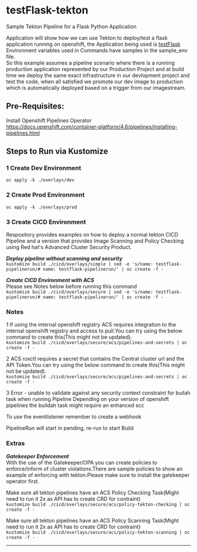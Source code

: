# testFlask-tekton

Sample Tekton Pipeline for a Flask Python Application

Application will show how we can use Tekton to deploy/test a flask application running on openshift, the Application being used is [testFlask](https://github.com/MoOyeg/testFlask.git)  
Environment variables used in Commands have samples in the sample_env file.  
So this example assumes a pipeline scenario where there is a running production application represented by our Production Project and at build time we deploy the same exact infrastructure in our devlopment project and test the code, when all satisfied we promote our dev image to production which is automatically deployed based on a trigger from our imagestream.

## Pre-Requisites:

Install Openshift Pipelines Operator  
https://docs.openshift.com/container-platform/4.6/pipelines/installing-pipelines.html

## Steps to Run via Kustomize

### 1 Create Dev Environment

`oc apply -k ./overlays/dev`

### 2 Create Prod Environment

`oc apply -k ./overlays/prod`

### 3 Create CICD Environment

Respository provides examples on how to deploy a normal tekton CICD Pipeline and a version that provides Image Scanning and Policy Checking using Red hat's Advanced Cluster Security Product.

**_Deploy pipeline without scanning and security_**  
`kustomize build ./cicd/overlays/simple | sed -e 's/name: testflask-pipelinerun/# name: testflask-pipelinerun/' | oc create -f -`

**_Create CICD Environment with ACS_**  
Please see Notes below before running this command  
`kustomize build ./cicd/overlays/secure | sed -e 's/name: testflask-pipelinerun/# name: testflask-pipelinerun/' | oc create -f -`

### Notes

1 If using the internal openshift registry ACS requires integration to the internal openshift registry and access to pull.You can try using the below command to create this(This might not be updated).  
 `kustomize build ./cicd/overlays/secure/acs/pipelines-and-secrets | oc create -f -`

2 ACS roxctl requires a secret that contains the Central cluster url and the API Token.You can try using the below command to create this(This might not be updated).  
`kustomize build ./cicd/overlays/secure/acs/pipelines-and-secrets | oc create -f -`

3 Error - unable to validate against any security context constraint for builah task when running Pipeline
Depending on your version of openshift pipelines the buildah task might require an enhanced scc



To use the eventlistener remember to create a webhook

PipelineRun will start in pending, re-run to start Build

### Extras

***Gatekeeper Enforcement***  
With the use of the Gatekeeper/OPA you can create policies to enforce/inform of cluster violations.There are sample policies to show an example of enforcing with tekton.Please make sure to install the gatekeeper operator first.

Make sure all tekton pipelines have an ACS Policy Checking Task(Might need to run it 2x as API has to create CRD for contraint)  
`kustomize build ./cicd/overlays/secure/acs/policy-tekton-checking | oc create -f -`

Make sure all tekton pipelines have an ACS Policy Scanning Task(Might need to run it 2x as API has to create CRD for contraint)  
`kustomize build ./cicd/overlays/secure/acs/policy-tekton-scanning | oc create -f -`

---

<!---
### Steps to Run via oc/kubectl commands  

1 **Source Sample Environment**  
```eval "$(curl https://raw.githubusercontent.com/MoOyeg/testFlask/master/sample_env)"```  

2 **Create a new project for Tekton Pipeline**  
```oc new-project $TEKTON_NAMESPACE```  

3 **Create prod and test projects for your pipeline**  

- Create Projects  
  ```oc new-project $NAMESPACE_DEV```  
  ```oc new-project $NAMESPACE_PROD```  
  
  - Give Permissions to Tekton Pipeline User on Test and Prod Namespaces so we can build in those namespaces  
  ```oc adm policy add-cluster-role-to-user admin system:serviceaccount:$TEKTON_NAMESPACE:pipeline -n $NAMESPACE_DEV```  
  ```oc adm policy add-cluster-role-to-user admin system:serviceaccount:$TEKTON_NAMESPACE:pipeline -n $NAMESPACE_PROD```  
  ```oc adm policy add-cluster-role-to-user admin system:serviceaccount:$TEKTON_NAMESPACE:pipeline -n $TEKTON_NAMESPACE```  

  - Create our Infrastructure Secret in our Development and Production  
  ```oc create secret generic ${SECRET_NAME} --from-literal=MYSQL_USER=$MYSQL_USER --from-literal=MYSQL_PASSWORD=$MYSQL_PASSWORD -n $NAMESPACE_DEV```  
  ```oc create secret generic ${SECRET_NAME} --from-literal=MYSQL_USER=$MYSQL_USER --from-literal=MYSQL_PASSWORD=$MYSQL_PASSWORD -n $NAMESPACE_PROD```  
  
  - Create our Database in Production  
  ```oc new-app $MYSQL_HOST --env=MYSQL_DATABASE=$MYSQL_DATABASE -l db=${MYSQL_HOST} -l app=${APP_NAME} --as-deployment-config=true -n ${NAMESPACE_PROD}```  
  
  - Set our Secret on the Production Database  
  ```oc set env dc/$MYSQL_HOST --from=secret/${SECRET_NAME} -n $NAMESPACE_PROD```  

  - Create our Production Application  
  ```oc new-app ${CODE_URL} --name=$APP_NAME -l app=${APP_NAME} --strategy=source --env=APP_CONFIG=${APP_CONFIG} --env=APP_MODULE=${APP_MODULE} --env=MYSQL_HOST=$MYSQL_HOST --env=MYSQL_DATABASE=$MYSQL_DATABASE --as-deployment-config=true -n $NAMESPACE_PROD```  
  
  - Set our Secret on the Production Application  
  ```oc set env dc/$APP_NAME --from=secret/${SECRET_NAME} -n $NAMESPACE_PROD```  

  - Expose our Production Application to the External World  
  ```oc expose svc/$APP_NAME -n $NAMESPACE_PROD```
  
  - Label our Projects for the Development Console  

  ``` console
     oc label dc/$APP_NAME app.kubernetes.io/part-of=$APP_NAME -n $NAMESPACE_PROD
     oc label dc/$MYSQL_HOST app.kubernetes.io/part-of=$APP_NAME -n $NAMESPACE_PROD
     oc annotate dc/$APP_NAME app.openshift.io/connects-to=$MYSQL_HOST -n $NAMESPACE_PROD
  ```

4 **Create Pipeline Components**  

- Create PVC for Tekton Workspace  
    ```curl https://raw.githubusercontent.com/MoOyeg/testFlask-tekton/master/cli-create/pipeline-pvc.yaml | envsubst | oc create -f -```  

  - Create custom task  
    ```curl https://raw.githubusercontent.com/MoOyeg/testFlask-tekton/master/cli-create/task-python-unittest.yaml | envsubst '$TEKTON_NAMESPACE' | oc create -f -```  

  - Create Resources  
    ```curl https://raw.githubusercontent.com/MoOyeg/testFlask-tekton/master/cli-create/pipelineresource-git.yaml | envsubst | oc create -f -```  

  - Create Pipeline  
    ```curl https://raw.githubusercontent.com/MoOyeg/testFlask-tekton/master/cli-create/pipeline-testflask.yaml | envsubst | oc create -f -```  

5 **Start Pipeline Execution by Creating PipelineRun**  

- Create PipelineRun  
   ```curl https://raw.githubusercontent.com/MoOyeg/testFlask-tekton/master/cli-create/pipelinerun-testflask.yaml | envsubst | oc create -f -```

